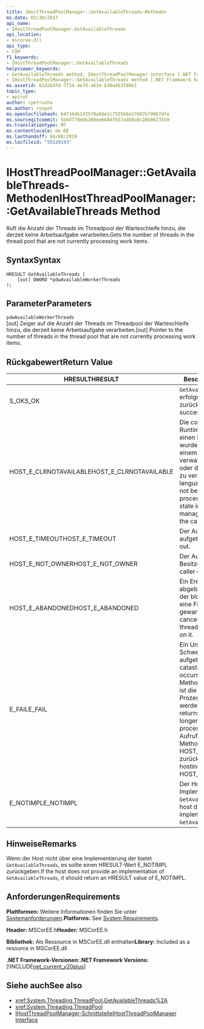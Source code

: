 ```yaml
---
title: IHostThreadPoolManager::GetAvailableThreads-Methoden
ms.date: 03/30/2017
api_name:
- IHostThreadPoolManager.GetAvailableThreads
api_location:
- mscoree.dll
api_type:
- COM
f1_keywords:
- IHostThreadPoolManager::GetAvailableThreads
helpviewer_keywords:
- GetAvailableThreads method, IHostThreadPoolManager interface [.NET Framework hosting]
- IHostThreadPoolManager::GetAvailableThreads method [.NET Framework hosting]
ms.assetid: 61d26dfd-7f24-4e7d-a63e-b30a463f08e1
topic_type:
- apiref
author: rpetrusha
ms.author: ronpet
ms.openlocfilehash: b4f16db1d35f8a0de1c755566e27b07bf9067dfe
ms.sourcegitcommit: 5b6d778ebb269ee6684fb57ad69a8c28b06235b9
ms.translationtype: MT
ms.contentlocale: de-DE
ms.lasthandoff: 04/08/2019
ms.locfileid: "59129193"
---
```

# <a name="ihostthreadpoolmanagergetavailablethreads-method"></a><span data-ttu-id="64dee-102">IHostThreadPoolManager::GetAvailableThreads-Methoden</span><span class="sxs-lookup"><span data-stu-id="64dee-102">IHostThreadPoolManager::GetAvailableThreads Method</span></span>
<span data-ttu-id="64dee-103">Ruft die Anzahl der Threads im Threadpool der Warteschleife hinzu, die derzeit keine Arbeitsaufgabe verarbeiten.</span><span class="sxs-lookup"><span data-stu-id="64dee-103">Gets the number of threads in the thread pool that are not currently processing work items.</span></span>  
  
## <a name="syntax"></a><span data-ttu-id="64dee-104">Syntax</span><span class="sxs-lookup"><span data-stu-id="64dee-104">Syntax</span></span>  
  
```  
HRESULT GetAvailableThreads (  
    [out] DWORD *pdwAvailableWorkerThreads  
);  
```  
  
## <a name="parameters"></a><span data-ttu-id="64dee-105">Parameter</span><span class="sxs-lookup"><span data-stu-id="64dee-105">Parameters</span></span>  
 `pdwAvailableWorkerThreads`  
 <span data-ttu-id="64dee-106">[out] Zeiger auf die Anzahl der Threads im Threadpool der Warteschleife hinzu, die derzeit keine Arbeitsaufgabe verarbeiten.</span><span class="sxs-lookup"><span data-stu-id="64dee-106">[out] Pointer to the number of threads in the thread pool that are not currently processing work items.</span></span>  
  
## <a name="return-value"></a><span data-ttu-id="64dee-107">Rückgabewert</span><span class="sxs-lookup"><span data-stu-id="64dee-107">Return Value</span></span>  
  
|<span data-ttu-id="64dee-108">HRESULT</span><span class="sxs-lookup"><span data-stu-id="64dee-108">HRESULT</span></span>|<span data-ttu-id="64dee-109">Beschreibung</span><span class="sxs-lookup"><span data-stu-id="64dee-109">Description</span></span>|  
|-------------|-----------------|  
|<span data-ttu-id="64dee-110">S_OK</span><span class="sxs-lookup"><span data-stu-id="64dee-110">S_OK</span></span>|`GetAvailableThreads` <span data-ttu-id="64dee-111">wurde erfolgreich zurückgegeben.</span><span class="sxs-lookup"><span data-stu-id="64dee-111">returned successfully.</span></span>|  
|<span data-ttu-id="64dee-112">HOST_E_CLRNOTAVAILABLE</span><span class="sxs-lookup"><span data-stu-id="64dee-112">HOST_E_CLRNOTAVAILABLE</span></span>|<span data-ttu-id="64dee-113">Die common Language Runtime (CLR) wurde nicht in einen Prozess geladen wurde, oder die CLR ist in einem Zustand, in dem nicht verwalteten Code ausführen oder den Aufruf erfolgreich zu verarbeiten.</span><span class="sxs-lookup"><span data-stu-id="64dee-113">The common language runtime (CLR) has not been loaded into a process, or the CLR is in a state in which it cannot run managed code or process the call successfully.</span></span>|  
|<span data-ttu-id="64dee-114">HOST_E_TIMEOUT</span><span class="sxs-lookup"><span data-stu-id="64dee-114">HOST_E_TIMEOUT</span></span>|<span data-ttu-id="64dee-115">Der Aufruf ist ein Timeout aufgetreten.</span><span class="sxs-lookup"><span data-stu-id="64dee-115">The call timed out.</span></span>|  
|<span data-ttu-id="64dee-116">HOST_E_NOT_OWNER</span><span class="sxs-lookup"><span data-stu-id="64dee-116">HOST_E_NOT_OWNER</span></span>|<span data-ttu-id="64dee-117">Der Aufrufer ist nicht Besitzer der Sperre.</span><span class="sxs-lookup"><span data-stu-id="64dee-117">The caller does not own the lock.</span></span>|  
|<span data-ttu-id="64dee-118">HOST_E_ABANDONED</span><span class="sxs-lookup"><span data-stu-id="64dee-118">HOST_E_ABANDONED</span></span>|<span data-ttu-id="64dee-119">Ein Ereignis wurde abgebrochen, während sich der blockierte Thread oder eine Fiber darauf gewartet.</span><span class="sxs-lookup"><span data-stu-id="64dee-119">An event was canceled while a blocked thread or fiber was waiting on it.</span></span>|  
|<span data-ttu-id="64dee-120">E_FAIL</span><span class="sxs-lookup"><span data-stu-id="64dee-120">E_FAIL</span></span>|<span data-ttu-id="64dee-121">Ein Unbekannter Schwerwiegender Fehler ist aufgetreten.</span><span class="sxs-lookup"><span data-stu-id="64dee-121">An unknown catastrophic failure occurred.</span></span> <span data-ttu-id="64dee-122">Wenn eine Methode E_FAIL zurückgibt, ist die CLR nicht mehr im Prozess verwendet werden.</span><span class="sxs-lookup"><span data-stu-id="64dee-122">When a method returns E_FAIL, the CLR is no longer usable within the process.</span></span> <span data-ttu-id="64dee-123">Nachfolgende Aufrufe zum Hosten der Methoden HOST_E_CLRNOTAVAILABLE zurück.</span><span class="sxs-lookup"><span data-stu-id="64dee-123">Subsequent calls to hosting methods return HOST_E_CLRNOTAVAILABLE.</span></span>|  
|<span data-ttu-id="64dee-124">E_NOTIMPL</span><span class="sxs-lookup"><span data-stu-id="64dee-124">E_NOTIMPL</span></span>|<span data-ttu-id="64dee-125">Der Host stellt keine Implementierung von `GetAvailableThreads`.</span><span class="sxs-lookup"><span data-stu-id="64dee-125">The host does not provide an implementation of `GetAvailableThreads`.</span></span>|  
  
## <a name="remarks"></a><span data-ttu-id="64dee-126">Hinweise</span><span class="sxs-lookup"><span data-stu-id="64dee-126">Remarks</span></span>  
 <span data-ttu-id="64dee-127">Wenn der Host nicht über eine Implementierung der bietet `GetAvailableThreads`, es sollte einen HRESULT-Wert E_NOTIMPL zurückgeben.</span><span class="sxs-lookup"><span data-stu-id="64dee-127">If the host does not provide an implementation of `GetAvailableThreads`, it should return an HRESULT value of E_NOTIMPL.</span></span>  
  
## <a name="requirements"></a><span data-ttu-id="64dee-128">Anforderungen</span><span class="sxs-lookup"><span data-stu-id="64dee-128">Requirements</span></span>  
 <span data-ttu-id="64dee-129">**Plattformen:** Weitere Informationen finden Sie unter [Systemanforderungen](../../../../docs/framework/get-started/system-requirements.md).</span><span class="sxs-lookup"><span data-stu-id="64dee-129">**Platforms:** See [System Requirements](../../../../docs/framework/get-started/system-requirements.md).</span></span>  
  
 <span data-ttu-id="64dee-130">**Header:** MSCorEE.h</span><span class="sxs-lookup"><span data-stu-id="64dee-130">**Header:** MSCorEE.h</span></span>  
  
 <span data-ttu-id="64dee-131">**Bibliothek:** Als Ressource in MSCorEE.dll enthalten</span><span class="sxs-lookup"><span data-stu-id="64dee-131">**Library:** Included as a resource in MSCorEE.dll</span></span>  
  
 **<span data-ttu-id="64dee-132">.NET Framework-Versionen:</span><span class="sxs-lookup"><span data-stu-id="64dee-132">.NET Framework Versions:</span></span>** [!INCLUDE[net_current_v20plus](../../../../includes/net-current-v20plus-md.md)]  
  
## <a name="see-also"></a><span data-ttu-id="64dee-133">Siehe auch</span><span class="sxs-lookup"><span data-stu-id="64dee-133">See also</span></span>

- <xref:System.Threading.ThreadPool.GetAvailableThreads%2A>
- <xref:System.Threading.ThreadPool>
- [<span data-ttu-id="64dee-134">IHostThreadPoolManager-Schnittstelle</span><span class="sxs-lookup"><span data-stu-id="64dee-134">IHostThreadPoolManager Interface</span></span>](../../../../docs/framework/unmanaged-api/hosting/ihostthreadpoolmanager-interface.md)
